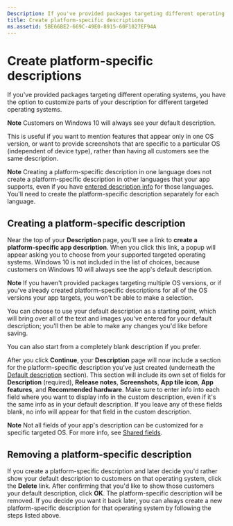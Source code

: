 ```yaml
---
Description: If you've provided packages targeting different operating systems, you have the option to customize parts of your description for different targeted operating systems.
title: Create platform-specific descriptions
ms.assetid: 5BE66BE2-669C-49E0-8915-60F1027EF94A
---
```


# Create platform-specific descriptions


If you've provided packages targeting different operating systems, you have the option to customize parts of your description for different targeted operating systems.

**Note**  Customers on Windows 10 will always see your default description.

 

This is useful if you want to mention features that appear only in one OS version, or want to provide screenshots that are specific to a particular OS (independent of device type), rather than having all customers see the same description.

**Note**  Creating a platform-specific description in one language does not create a platform-specific description in other languages that your app supports, even if you have [entered description info](create-app-descriptions.md) for those languages. You'll need to create the platform-specific description separately for each language.

 

## Creating a platform-specific description


Near the top of your **Description** page, you'll see a link to **create a platform-specific app description**. When you click this link, a popup will appear asking you to choose from your supported targeted operating systems. Windows 10 is not included in the list of choices, because customers on Windows 10 will always see the app's default description.

**Note**  If you haven't provided packages targeting multiple OS versions, or if you've already created platform-specific descriptions for all of the OS versions your app targets, you won't be able to make a selection.

 

You can choose to use your default description as a starting point, which will bring over all of the text and images you've entered for your default description; you'll then be able to make any changes you'd like before saving.

You can also start from a completely blank description if you prefer.

After you click **Continue**, your **Description** page will now include a section for the platform-specific description you've just created (underneath the [Default description](create-app-descriptions.md#default-description-fields) section). This section will include its own set of fields for **Description** (required), **Release notes**, **Screenshots**, **App tile icon**, **App features**, and **Recommended hardware**. Make sure to enter info into each field where you want to display info in the custom description, even if it's the same info as in your default description. If you leave any of these fields blank, no info will appear for that field in the custom description.

**Note**  Not all fields of your app's description can be customized for a specific targeted OS. For more info, see [Shared fields](create-app-descriptions.md#shared-fields).

 

## Removing a platform-specific description


If you create a platform-specific description and later decide you'd rather show your default description to customers on that operating system, click the **Delete** link. After confirming that you'd like to show those customers your default description, click **OK**. The platform-specific description will be removed. If you decide you want it back later, you can always create a new platform-specific description for that operating system by following the steps listed above.

 

 






<!--HONumber=May16_HO4-->


